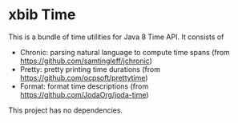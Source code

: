# xbib Time

This is a bundle of time utilities for Java 8 Time API. It consists of

- Chronic: parsing natural language to compute time spans (from https://github.com/samtingleff/jchronic)
- Pretty: pretty printing time durations (from https://github.com/ocpsoft/prettytime)
- Format: format time descriptions (from https://github.com/JodaOrg/joda-time)

This project has no dependencies.
